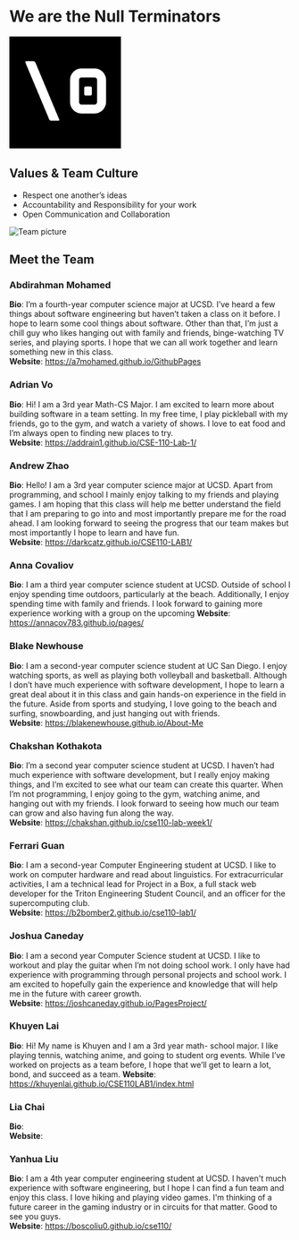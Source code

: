 # We are the Null Terminators 

<img src="branding/null_terminators_logo.png" width="200">

## Values & Team Culture
- Respect one another’s ideas
- Accountability and Responsibility for your work
- Open Communication and Collaboration

![Team picture](branding/team_pic.png)

## Meet the Team

### Abdirahman Mohamed 
**Bio**: I’m a fourth-year computer science major at UCSD. I’ve heard a few things about software engineering but haven’t taken a class on it before. I hope to learn some cool things about software. Other than that, I’m just a chill guy who likes hanging out with family and friends, binge-watching TV series, and playing sports. I hope that we can all work together and learn something new in this class.  
**Website**: https://a7mohamed.github.io/GithubPages

### Adrian Vo
**Bio**: Hi! I am a 3rd year Math-CS Major. I am excited to learn more about building software in a team setting. In my free time, I play pickleball with my friends, go to the gym, and watch a variety of shows. I love to eat food and I’m always open to finding new places to try.  
**Website**: https://addrain1.github.io/CSE-110-Lab-1/

### Andrew Zhao
**Bio**: Hello! I am a 3rd year computer science major at UCSD. Apart from programming, and school I mainly enjoy talking to my friends and playing games. I am hoping that this class will help me better understand the field that I am preparing to go into and most importantly prepare me for the road ahead. I am looking forward to seeing the progress that our team makes but most importantly I hope to learn and have fun.  
**Website**: https://darkcatz.github.io/CSE110-LAB1/ 

### Anna Covaliov
**Bio**: I am a third year computer science student at UCSD. Outside of school I enjoy spending time outdoors, particularly at the beach. Additionally, I enjoy spending time with family and friends. I look forward to gaining more experience working with a group on the upcoming 
**Website**: https://annacov783.github.io/pages/ 

### Blake Newhouse
**Bio**: I am a second-year computer science student at UC San Diego. I enjoy watching sports, as well as playing both volleyball and basketball. Although I don’t have much experience with software development, I hope to learn a great deal about it in this class and gain hands-on experience in the field in the future. Aside from sports and studying, I love going to the beach and surfing, snowboarding, and just hanging out with friends.  
**Website**: https://blakenewhouse.github.io/About-Me 

### Chakshan Kothakota
**Bio**: I’m a second year computer science student at UCSD. I haven’t had much experience with software development, but I really enjoy making things, and I’m excited to see what our team can create this quarter. When I’m not programming, I enjoy going to the gym, watching anime, and hanging out with my friends. I look forward to seeing how much our team can grow and also having fun along the way.  
**Website**: https://chakshan.github.io/cse110-lab-week1/ 


### Ferrari Guan
**Bio**: I am a second-year Computer Engineering student at UCSD. I like to work on computer hardware and read about linguistics. For extracurricular activities, I am a technical lead for Project in a Box, a full stack web developer for the Triton Engineering Student Council, and an officer for the supercomputing club.  
**Website**: https://b2bomber2.github.io/cse110-lab1/

### Joshua Caneday
**Bio**: I am a second year Computer Science student at UCSD. I like to workout and play the guitar when I’m not doing school work. I only have had experience with programming through personal projects and school work. I am excited to hopefully gain the experience and knowledge that will help me in the future with career growth.  
**Website**: https://joshcaneday.github.io/PagesProject/

### Khuyen Lai
**Bio**: Hi! My name is Khuyen and I am a 3rd year math- school major. I like playing tennis, watching anime, and going to student org events. While I’ve worked on projects as a team before, I hope that we’ll get to learn a lot, bond, and succeed as a team.
**Website**: https://khuyenlai.github.io/CSE110LAB1/index.html

### Lia Chai
**Bio**:  
**Website**:

### Yanhua Liu
**Bio**: I am a 4th year computer engineering student at UCSD. I haven't much experience with software engineering, but I hope I can find a fun team and enjoy this class. I love hiking and playing video games. I'm thinking of a future career in the gaming industry or in circuits for that matter. Good to see you guys.  
**Website**: https://boscoliu0.github.io/cse110/